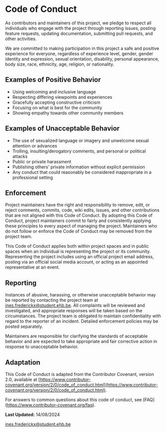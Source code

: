 # Code of Conduct

As contributors and maintainers of this project, we pledge to respect all individuals who engage with the project through reporting issues, posting feature requests, updating documentation, submitting pull requests, and other activities.

We are committed to making participation in this project a safe and positive experience for everyone, regardless of experience level, gender, gender identity and expression, sexual orientation, disability, personal appearance, body size, race, ethnicity, age, religion, or nationality.

## Examples of Positive Behavior

- Using welcoming and inclusive language
- Respecting differing viewpoints and experiences
- Gracefully accepting constructive criticism
- Focusing on what is best for the community
- Showing empathy towards other community members

## Examples of Unacceptable Behavior

- The use of sexualized language or imagery and unwelcome sexual attention or advances
- Trolling, insulting/derogatory comments, and personal or political attacks
- Public or private harassment
- Publishing others' private information without explicit permission
- Any conduct that could reasonably be considered inappropriate in a professional setting

## Enforcement

Project maintainers have the right and responsibility to remove, edit, or reject comments, commits, code, wiki edits, issues, and other contributions that are not aligned with this Code of Conduct. By adopting this Code of Conduct, project maintainers commit to fairly and consistently applying these principles to every aspect of managing the project. Maintainers who do not follow or enforce the Code of Conduct may be removed from the project team.

This Code of Conduct applies both within project spaces and in public spaces when an individual is representing the project or its community. Representing the project includes using an official project email address, posting via an official social media account, or acting as an appointed representative at an event.

## Reporting

Instances of abusive, harassing, or otherwise unacceptable behavior may be reported by contacting the project team at ines.frederickx@student.ehb.be. All complaints will be reviewed and investigated, and appropriate responses will be taken based on the circumstances. The project team is obligated to maintain confidentiality with regard to the reporter of an incident. Detailed enforcement policies may be posted separately.

Maintainers are responsible for clarifying the standards of acceptable behavior and are expected to take appropriate and fair corrective action in response to unacceptable behavior.

## Adaptation

This Code of Conduct is adapted from the Contributor Covenant, version 2.0, available at [https://www.contributor-covenant.org/version/2/0/code_of_conduct.html](https://www.contributor-covenant.org/version/2/0/code_of_conduct.html).

For answers to common questions about this code of conduct, see [FAQ] (https://www.contributor-covenant.org/faq).

**Last Updated:** 14/08/2024

ines.frederickx@student.ehb.be
